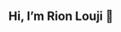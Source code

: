 
<!--
**PackmarRionLouji/PackmarRionLouji** is a ✨ _special_ ✨ repository because its `README.md` (this file) appears on your GitHub profile.

Here are some ideas to get you started:

- 🔭 I’m currently working on ...
- 🌱 I’m currently learning ...
- 👯 I’m looking to collaborate on ...
- 🤔 I’m looking for help with ...
- 💬 Ask me about ...
- 📫 How to reach me: ...
- 😄 Pronouns: ...
- ⚡ Fun fact: ...
-->

## Hi, I’m Rion Louji 👋
<!--
🚀 About Me

I’m a passionate software engineer who loves exploring new technologies and building impactful projects. With expertise in JavaScript, Python, and database technologies, I thrive on solving complex problems and optimizing solutions for performance. I specialize in backend systems, full-stack development, and creating seamless user experiences.

💻 Tech Stack
  - Languages: JavaScript (Node.js, Express, Fastify), Python, Java
  - Frontend: Vue.js, HTML, CSS
  - Databases: PostgreSQL, MySQL, MongoDB, Redis
  - DevOps: Docker, AWS, GitHub, Jenkins
  - Tools: Webpack, Git, Nginx

## 📊 GitHub Stats
![Rion's GitHub Stats](https://github-readme-stats.vercel.app/api?username=PackmarRionLouji&show_icons=true&count_private=true&include_all_commits=true&theme=radical)

## 🏆 GitHub Trophies
![Trophies](https://github-profile-trophy.vercel.app/?username=PackmarRionLouji&theme=gruvbox&no-frame=true&margin-w=15)

## 📈 Contribution Graph
![Snake Animation](https://github.com/PackmarRionLouji/PackmarRionLouji/blob/output/github-contribution-grid-snake.svg)

-->
